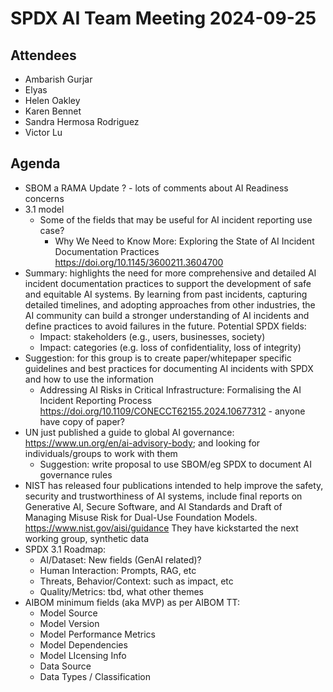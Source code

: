 # SPDX AI Team Meeting 2024-09-25

## Attendees

- Ambarish Gurjar
- Elyas
- Helen Oakley
- Karen Bennet
- Sandra Hermosa Rodriguez
- Victor Lu

## Agenda
- SBOM a RAMA Update ?  - lots of comments about AI Readiness concerns
- 3.1 model
  - Some of the fields that may be useful for AI incident reporting use case?
    - Why We Need to Know More: Exploring the State of AI Incident Documentation Practices
      https://doi.org/10.1145/3600211.3604700
- Summary: highlights the need for more comprehensive and detailed AI incident
  documentation practices to support the development of safe and equitable AI systems.
  By learning from past incidents, capturing detailed timelines, and adopting approaches
  from other industries, the AI community can build a stronger understanding of AI incidents
  and define practices to avoid failures in the future.
  Potential SPDX fields:
  - Impact: stakeholders (e.g., users, businesses, society)
  - Impact: categories (e.g. loss of confidentiality, loss of integrity)
- Suggestion: for this group is to create paper/whitepaper specific guidelines and
  best practices for documenting AI incidents with SPDX and how to use the information
    - Addressing AI Risks in Critical Infrastructure: Formalising the AI Incident Reporting Process
      https://doi.org/10.1109/CONECCT62155.2024.10677312 - anyone have copy of paper?
- UN just published a guide to global AI governance:
  https://www.un.org/en/ai-advisory-body;  and looking for individuals/groups  to work with them 
  - Suggestion: write proposal to use SBOM/eg SPDX to document AI governance rules
- NIST has released four publications intended to help improve the safety,
  security and trustworthiness of AI systems,
  include final reports on Generative AI, Secure Software, and AI Standards and Draft of Managing Misuse Risk for Dual-Use Foundation Models.
  https://www.nist.gov/aisi/guidance
  They have kickstarted the next working group, synthetic data
- SPDX 3.1 Roadmap:
  - AI/Dataset: New fields (GenAI related)?
  - Human Interaction: Prompts, RAG,  etc
  - Threats, Behavior/Context: such as impact, etc
  - Quality/Metrics: tbd, what other themes
- AIBOM minimum fields (aka MVP) as per AIBOM TT:
  - Model Source
  - Model Version
  - Model Performance Metrics
  - Model Dependencies
  - Model LIcensing Info
  - Data Source
  - Data Types / Classification
